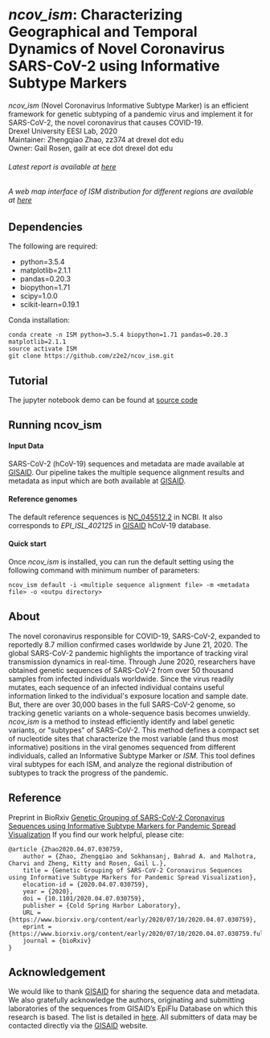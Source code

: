 # *ncov_ism*: Characterizing Geographical and Temporal Dynamics of Novel Coronavirus SARS-CoV-2 using Informative Subtype Markers

*ncov_ism* (Novel Coronavirus Informative Subtype Marker) is an efficient framework for genetic subtyping of a pandemic virus and implement it for SARS-CoV-2, the novel coronavirus that causes COVID-19.        
Drexel University EESI Lab, 2020        
Maintainer: Zhengqiao Zhao, zz374 at drexel dot edu        
Owner: Gail Rosen, gailr at ece dot drexel dot edu        
###### Latest report is available at [here](ISM_report.md)
###### A web map interface of ISM distribution for different regions are available at [here](https://covid19-ism.coe.drexel.edu/)

## Dependencies
The following are required:    
- python=3.5.4
- matplotlib=2.1.1
- pandas=0.20.3
- biopython=1.71
- scipy=1.0.0
- scikit-learn=0.19.1

Conda installation:
```
conda create -n ISM python=3.5.4 biopython=1.71 pandas=0.20.3 matplotlib=2.1.1
source activate ISM
git clone https://github.com/z2e2/ncov_ism.git
```

## Tutorial
The jupyter notebook demo can be found at [source code](demo.ipynb)

## Running ncov_ism
#### Input Data
SARS-CoV-2 (hCoV-19) sequences and metadata are made available at [GISAID](www.gisaid.org). Our pipeline takes the multiple sequence alignment results and metadata as input which are both available at [GISAID](www.gisaid.org).
#### Reference genomes
The default reference sequences is [NC_045512.2](https://www.ncbi.nlm.nih.gov/nuccore/NC_045512.2/) in NCBI. It also corresponds to *EPI_ISL_402125* in [GISAID](www.gisaid.org) hCoV-19 database.
#### Quick start
Once *ncov_ism* is installed, you can run the default setting using the following command with minimum number of parameters:
```
ncov_ism default -i <multiple sequence alignment file> -m <metadata file> -o <outpu directory>
```

## About
The novel coronavirus responsible for COVID-19, SARS-CoV-2, expanded to reportedly 8.7 million confirmed cases worldwide by June 21, 2020. The global SARS-CoV-2 pandemic highlights the importance of tracking viral transmission dynamics in real-time. Through June 2020, researchers have obtained genetic sequences of SARS-CoV-2 from over 50 thousand samples from infected individuals worldwide. Since the virus readily mutates, each sequence of an infected individual contains useful information linked to the individual's exposure location and sample date. But, there are over 30,000 bases in the full SARS-CoV-2 genome, so tracking genetic variants on a whole-sequence basis becomes unwieldy. *ncov_ism* is a method to instead efficiently identify and label genetic variants, or "subtypes" of SARS-CoV-2. This method defines a compact set of nucleotide sites that characterize the most variable (and thus most informative) positions in the viral genomes sequenced from different individuals, called an Informative Subtype Marker or *ISM*. This tool defines viral subtypes for each ISM, and analyze the regional distribution of subtypes to track the progress of the pandemic.

## Reference
Preprint in BioRxiv [Genetic Grouping of SARS-CoV-2 Coronavirus Sequences using Informative Subtype Markers for Pandemic Spread Visualization](https://www.biorxiv.org/content/10.1101/2020.04.07.030759v5)
If you find our work helpful, please cite:
```
@article {Zhao2020.04.07.030759,
	author = {Zhao, Zhengqiao and Sokhansanj, Bahrad A. and Malhotra, Charvi and Zheng, Kitty and Rosen, Gail L.},
	title = {Genetic Grouping of SARS-CoV-2 Coronavirus Sequences using Informative Subtype Markers for Pandemic Spread Visualization},
	elocation-id = {2020.04.07.030759},
	year = {2020},
	doi = {10.1101/2020.04.07.030759},
	publisher = {Cold Spring Harbor Laboratory},
	URL = {https://www.biorxiv.org/content/early/2020/07/10/2020.04.07.030759},
	eprint = {https://www.biorxiv.org/content/early/2020/07/10/2020.04.07.030759.full.pdf},
	journal = {bioRxiv}
}

```
## Acknowledgement
We would like to thank [GISAID](www.gisaid.org) for sharing the sequence data and metadata. We also gratefully acknowledge the authors, originating and submitting laboratories of the sequences from GISAID’s EpiFlu Database on which this research is based. The list is detailed in [here](results/acknowledgement_table.txt). All submitters of data may be contacted directly via the [GISAID](www.gisaid.org) website.
